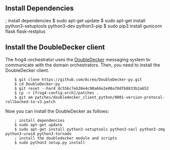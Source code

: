 ## Install Dependencies
; install dependencies
		$ sudo apt-get update
		$ sudo apt-get install python3-setuptools python3-dev python3-pip
		$ sudo pip3 install gunicorn flask flask-restplus

## Install the DoubleDecker client
The frog4-orchestrator uses the [DoubleDecker](https://github.com/Acreo/DoubleDecker-py) messaging system to communicate with the domain orchestrators. Then, you need to install the DoubleDecker client.

		$ git clone https://github.com/Acreo/DoubleDecker-py.git
		$ cd DoubleDecker-py
		$ git reset --hard dc556c7eb30e4c90a66e2e00a70dfb8833b2a652
		$ cp -r [frog4-config-orch]/patches .
		$ git am patches/doubledecker_client_python/0001-version-protocol-rollbacked-to-v3.patch

Now you can install the DoubleDecker as follows:

		; install dependencies
		$ sudo apt-get update
		$ sudo apt-get install python3-setuptools python3-nacl python3-zmq python3-urwid python3-tornado
		; install the doubledecker module and scripts
		$ sudo python3 setup.py install
